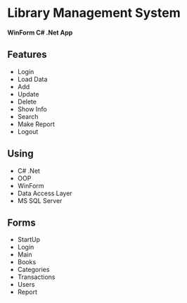 # Library Management System
**WinForm C# .Net App**

## Features
- Login
- Load Data
- Add
- Update
- Delete
- Show Info
- Search
- Make Report
- Logout

## Using
- C# .Net
- OOP
- WinForm
- Data Access Layer
- MS SQL Server

## Forms
- StartUp
- Login
- Main
- Books
- Categories
- Transactions
- Users
- Report
